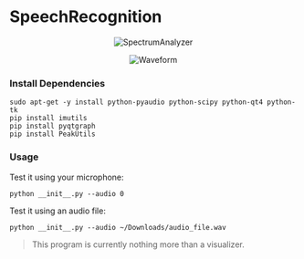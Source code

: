 # SpeechRecognition

<p align="center">
	<img src="http://i.imgur.com/pp33AYX.png" alt="SpectrumAnalyzer"/>
</p>

<p align="center">
	<img src="http://i.imgur.com/gGsooR6.png" alt="Waveform"/>
</p>

### Install Dependencies

```
sudo apt-get -y install python-pyaudio python-scipy python-qt4 python-tk
pip install imutils
pip install pyqtgraph
pip install PeakUtils
```

### Usage

Test it using your microphone:

```
python __init__.py --audio 0
```

Test it using an audio file:

```
python __init__.py --audio ~/Downloads/audio_file.wav
```

> This program is currently nothing more than a visualizer.
